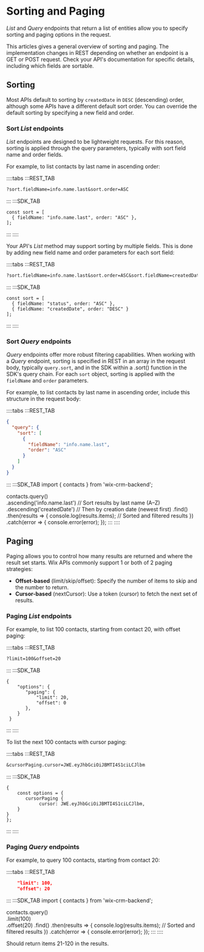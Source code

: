 # Sorting and Paging

_List_ and _Query_ endpoints that return a list of entities
allow you to specify sorting and paging options in the request.

This articles gives a general overview of sorting and paging.
The implementation changes in REST
depending on whether an endpoint is a GET or POST request.
Check your API's documentation for specific details,
including which fields are sortable.

## Sorting

Most APIs default to sorting by `createdDate` in `DESC` (descending) order,
although some APIs have a different default sort order.
You can override the default sorting by specifying
a new field and order.

### Sort _List_ endpoints

_List_ endpoints are designed to be lightweight requests.
For this reason, sorting is applied through the query parameters,
typically with sort field name and order fields.

For example, to list contacts by last name in ascending order:

::::tabs
:::REST_TAB
```txt
?sort.fieldName=info.name.last&sort.order=ASC
```
:::
:::SDK_TAB
```
const sort = [
  { fieldName: "info.name.last", order: "ASC" },
];
```
:::
::::

Your API's _List_ method may support sorting by multiple fields.
This is done by adding new field name and order parameters
for each sort field:

::::tabs
:::REST_TAB
```txt
?sort.fieldName=info.name.last&sort.order=ASC&sort.fieldName=createdDate&sort.order=ASC
```
:::
:::SDK_TAB
```
const sort = [
  { fieldName: "status", order: "ASC" },
  { fieldName: "createdDate", order: "DESC" }
];

```
:::
::::


### Sort _Query_ endpoints

_Query_ endpoints offer more robust filtering capabilities.
When working with a _Query_ endpoint,
sorting is specified in REST in an array in the request body,
typically `query.sort`, and in the SDK within a .sort() function in the SDK's query chain. 
For each `sort` object,
sorting is applied with the `fieldName` and `order` parameters.

For example, to list contacts by last name in ascending order,
include this structure in the request body:

::::tabs
:::REST_TAB
```json
{
  "query": {
    "sort": [
      {
        "fieldName": "info.name.last",
        "order": "ASC"
      }
    ]
  }
}
```
:::
:::SDK_TAB
import { contacts } from 'wix-crm-backend';

contacts.query()       
  .ascending('info.name.last')                 // Sort results by last name (A–Z)
  .descending('createdDate')                   // Then by creation date (newest first)
  .find()
  .then(results => {
    console.log(results.items); // Sorted and filtered results
  })
  .catch(error => {
    console.error(error);
  });
:::
::::

## Paging

Paging allows you to control how many results are returned and where the result set starts. Wix APIs commonly support 1 or both of 2 paging strategies:

- **Offset-based** (limit/skip/offset): Specify the number of items to skip and the number to return.
- **Cursor-based** (nextCursor): Use a token (cursor) to fetch the next set of results.

### Paging _List_ endpoints

For example, to list 100 contacts, starting from contact 20, with offset paging:

::::tabs
:::REST_TAB
```txt
?limit=100&offset=20
```
:::
:::SDK_TAB
```
{
    "options": {
       "paging": {
           "limit": 20,
           "offset": 0
       },
    }
 }
```
:::
::::

To list the next 100 contacts with cursor paging:

::::tabs
:::REST_TAB
```txt
&cursorPaging.cursor=JWE.eyJhbGciOiJBMTI4S1ciLCJlbm
```
:::
:::SDK_TAB
```
{
    const options = {
       cursorPaging {
            cursor: JWE.eyJhbGciOiJBMTI4S1ciLCJlbm,
    }
}
};
```
:::
::::

### Paging _Query_ endpoints

For example, to query 100 contacts, starting from contact 20:

::::tabs
:::REST_TAB
```json
    "limit": 100, 
    "offset": 20 
```
:::
:::SDK_TAB
import { contacts } from 'wix-crm-backend'; 

contacts.query()                  
  .limit(100)  
  .offset(20)
  .find()
  .then(results => {
    console.log(results.items); // Sorted and filtered results
  })
  .catch(error => {
    console.error(error);
  });
:::
::::

Should return items 21-120 in the results.
